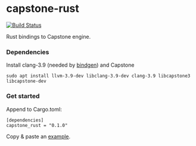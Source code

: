 # capstone-rust
[![Build Status](https://travis-ci.org/Mm7/capstone-rust.svg?branch=master)](https://travis-ci.org/Mm7/capstone-rust)

Rust bindings to Capstone engine.

### Dependencies

Install clang-3.9 (needed by [bindgen](https://github.com/servo/rust-bindgenbindgen)) and Capstone

```
sudo apt install llvm-3.9-dev libclang-3.9-dev clang-3.9 libcapstone3 libcapstone-dev
```

### Get started

Append to Cargo.toml:

```
[dependencies]
capstone_rust = "0.1.0"
```

Copy & paste an [example](https://github.com/Mm7/capstone-rust/examples).
